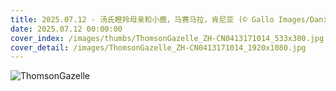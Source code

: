 ```yaml
---
title: 2025.07.12 - 汤氏瞪羚母亲和小鹿，马赛马拉，肯尼亚 (© Gallo Images/DanitaDelimont.com)
date: 2025.07.12 00:00:00
cover_index: /images/thumbs/ThomsonGazelle_ZH-CN0413171014_533x300.jpg
cover_detail: /images/ThomsonGazelle_ZH-CN0413171014_1920x1080.jpg
---
```


![ThomsonGazelle](/images/ThomsonGazelle_ZH-CN0413171014_1920x1080.jpg)
